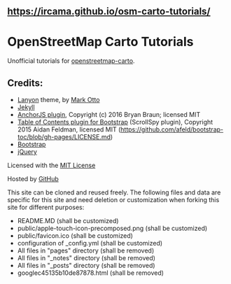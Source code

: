 ## https://ircama.github.io/osm-carto-tutorials/

# OpenStreetMap Carto Tutorials

Unofficial tutorials for [openstreetmap-carto](https://github.com/gravitystorm/openstreetmap-carto).

## Credits:

* [Lanyon](http://lanyon.getpoole.com) theme, by [Mark Otto](https://github.com/mdo)
* [Jekyll](http://jekyllrb.com/)
* [AnchorJS plugin](https://github.com/bryanbraun/anchorjs), Copyright (c) 2016 Bryan Braun; licensed MIT
* [Table of Contents plugin for Bootstrap](https://afeld.github.io/bootstrap-toc/) (ScrollSpy plugin), Copyright 2015 Aidan Feldman, licensed MIT (https://github.com/afeld/bootstrap-toc/blob/gh-pages/LICENSE.md)
* [Bootstrap](getbootstrap.com)
* [jQuery](https://jquery.com/)

Licensed with the [MIT License](http://opensource.org/licenses/MIT)

Hosted by [GitHub](https://github.com)

This site can be cloned and reused freely. The following files and data are specific for this site and need deletion or customization when forking this site for different purposes:

- README.MD (shall be customized)
- public/apple-touch-icon-precomposed.png (shall be customized)
- public/favicon.ico (shall be customized)
- configuration of _config.yml (shall be customized)
- All files in "pages" directory (shall be removed)
- All files in "_notes" directory (shall be removed)
- All files in "_posts" directory (shall be removed)
- googlec45135b10de87878.html (shall be removed)
